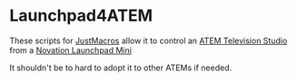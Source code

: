 # Launchpad4ATEM

These scripts for [JustMacros](https://secure.justmacros.tv/) allow it to control
an [ATEM Television Studio](https://www.blackmagicdesign.com/products/atemtelevisionstudio)
from a [Novation Launchpad Mini](https://novationmusic.de/launch/launchpad-mini)

It shouldn't be to hard to adopt it to other ATEMs if needed.